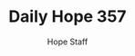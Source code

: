 ---
image: /assets/img/daily-hope-default-artwork.png
title: Daily Hope 357
number: 357
categories:
  - Daily Hope
author: Hope Staff
notes: Daily Hope 357
embed: >-
  EMBED_GOES_HERE
---